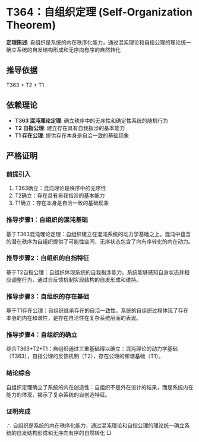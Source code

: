# T364：自组织定理 (Self-Organization Theorem)

**定理陈述**: 自组织是系统的内在秩序化能力，通过混沌理论和自指公理的理论统一确立系统的自发结构形成和无序向有序的自然转化

## 推导依据
T363 + T2 + T1

## 依赖理论
- **T363 混沌理论定理**: 确立秩序中的无序性和确定性系统的随机行为
- **T2 自指公理**: 建立存在具有自我指涉的基本能力
- **T1 存在公理**: 提供存在本身是自洽一致的基础现象

## 严格证明

### 前提引入
1. T363确立：混沌理论是秩序中的无序性
2. T2确立：存在具有自我指涉的基本能力
3. T1确立：存在本身是自洽一致的基础现象

### 推导步骤1：自组织的混沌基础
基于T363混沌理论定理：自组织建立在混沌系统的动力学基础之上。混沌中蕴含的潜在秩序为自组织提供了可能性空间，无序状态包含了向有序转化的内在动力。

### 推导步骤2：自组织的自指特征
基于T2自指公理：自组织体现系统的自我指涉能力。系统能够感知自身状态并相应调整行为，通过自反馈机制实现结构的自发形成和维持。

### 推导步骤3：自组织的存在基础
基于T1存在公理：自组织继承存在的自洽一致性。系统的自组织过程体现了存在本身的内在和谐性，是存在自洽性在复杂系统层面的表现。

### 推导步骤4：自组织的确立
综合T363+T2+T1：自组织通过三重基础得以确立：混沌理论的动力学基础（T363），自指公理的反馈机制（T2），存在公理的和谐基础（T1）。

### 结论综合
自组织定理确立了系统的内在创造性：自组织不是外在设计的结果，而是系统内在能力的体现，揭示了复杂系统的自创造特征。

### 证明完成
∴ 自组织是系统的内在秩序化能力，通过混沌理论和自指公理的理论统一确立系统的自发结构形成和无序向有序的自然转化 □